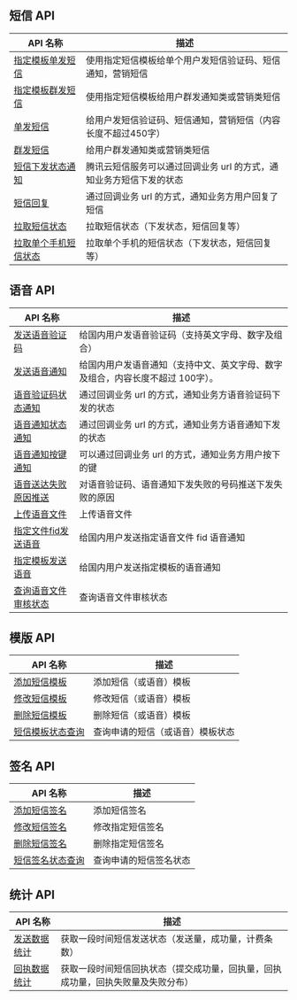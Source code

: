 ## 短信 API

|API 名称	|描述|
|-----|------|
|[指定模板单发短信](https://cloud.tencent.com/document/product/382/5976)	|使用指定短信模板给单个用户发短信验证码、短信通知，营销短信|
|[指定模板群发短信](https://cloud.tencent.com/document/product/382/5977)	|使用指定短信模板给用户群发通知类或营销类短信|
|[单发短信](https://cloud.tencent.com/document/product/382/5808)	|给用户发短信验证码、短信通知，营销短信（内容长度不超过450字）|
|[群发短信](https://cloud.tencent.com/document/product/382/5806)	|给用户群发通知类或营销类短信|
|[短信下发状态通知](https://cloud.tencent.com/document/product/382/5807)	|腾讯云短信服务可以通过回调业务 url 的方式，通知业务方短信下发的状态|
|[短信回复](https://cloud.tencent.com/document/product/382/5809)	|通过回调业务 url 的方式，通知业务方用户回复了短信|
|[拉取短信状态](https://cloud.tencent.com/document/product/382/5810)	|拉取短信状态（下发状态，短信回复等）|
|[拉取单个手机短信状态](https://cloud.tencent.com/document/product/382/5811)	|拉取单个手机的短信状态（下发状态，短信回复等）|


## 语音 API
|API 名称	|描述|
|-----|------|
|[发送语音验证码](https://cloud.tencent.com/document/product/382/5812)	|给国内用户发语音验证码（支持英文字母、数字及组合）|
|[发送语音通知](https://cloud.tencent.com/document/product/382/5813)	|给国内用户发语音通知（支持中文、英文字母、数字及组合，内容长度不超过 100字）。|
|[语音验证码状态通知](https://cloud.tencent.com/document/product/382/5814)	|通过回调业务 url 的方式，通知业务方语音验证码下发的状态|
|[语音通知状态通知](https://cloud.tencent.com/document/product/382/5816)	|通过回调业务 url 的方式，通知业务方语音通知下发的状态|
|[语音通知按键通知](https://cloud.tencent.com/document/product/382/5815)	|可以通过回调业务 url 的方式，通知业务方用户按下的键|
|[语音送达失败原因推送](https://cloud.tencent.com/document/product/382/6532)	|对语音验证码、语音通知下发失败的号码推送下发失败的原因|
|[上传语音文件](https://cloud.tencent.com/document/product/382/18153)	|上传语音文件|
|[指定文件fid发送语音](https://cloud.tencent.com/document/product/382/18154)	|给国内用户发送指定语音文件 fid 语音通知|
|[指定模板发送语音](https://cloud.tencent.com/document/product/382/18155)	|给国内用户发送指定模板的语音通知|
|[查询语音文件审核状态](https://cloud.tencent.com/document/product/382/18156)	|查询语音文件审核状态|



## 模版 API
|API 名称	|描述|
|-----|------|
|[添加短信模板](https://cloud.tencent.com/document/product/382/5817)	|添加短信（或语音）模板 |
|[修改短信模板](https://cloud.tencent.com/document/product/382/8649)	|修改短信（或语音）模板 |
|[删除短信模板](https://cloud.tencent.com/document/product/382/5818)	|删除短信（或语音）模板 |
|[短信模板状态查询](https://cloud.tencent.com/document/product/382/5819)	|查询申请的短信（或语音）模板状态 |

## 签名 API
|API 名称	|描述|
|-----|------|
|[添加短信签名](https://cloud.tencent.com/document/product/382/6038)	|添加短信签名|
|[修改短信签名](https://cloud.tencent.com/document/product/382/8650)	|修改指定短信签名 |
|[删除短信签名](https://cloud.tencent.com/document/product/382/6039)	|删除指定短信签名 |
|[短信签名状态查询](https://cloud.tencent.com/document/product/382/6040)	|查询申请的短信签名状态 |

## 统计 API
|API 名称	|描述|
|-----|------|
|[发送数据统计](https://cloud.tencent.com/document/product/382/7755)	|获取一段时间短信发送状态（发送量，成功量，计费条数） |
|[回执数据统计](https://cloud.tencent.com/document/product/382/7756)	|获取一段时间短信回执状态（提交成功量，回执量，回执成功量，回执失败量及失败分布） |
